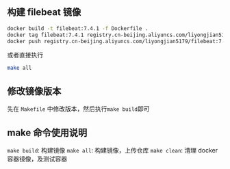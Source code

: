 ## 构建 filebeat 镜像
```bash
docker build -t filebeat:7.4.1 -f Dockerfile .
docker tag filebeat:7.4.1 registry.cn-beijing.aliyuncs.com/liyongjian5179/filebeat:7.4.1
docker push registry.cn-beijing.aliyuncs.com/liyongjian5179/filebeat:7.4.1
```
或者直接执行
```bash
make all
```
## 修改镜像版本  
先在 `Makefile` 中修改版本，然后执行`make build`即可
  
## make 命令使用说明
`make build`:	构建镜像
`make all`:	构建镜像，上传仓库
`make clean`:	清理 docker 容器镜像，及测试容器

